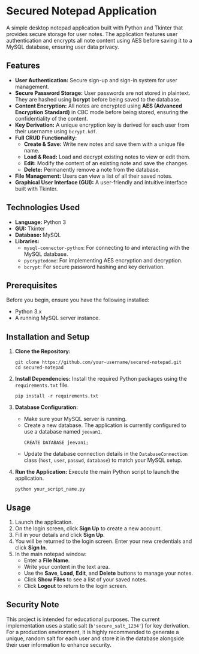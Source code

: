 # Secured Notepad Application

A simple desktop notepad application built with Python and Tkinter that provides secure storage for user notes. The application features user authentication and encrypts all note content using AES before saving it to a MySQL database, ensuring user data privacy.

## Features

*   **User Authentication:** Secure sign-up and sign-in system for user management.
*   **Secure Password Storage:** User passwords are not stored in plaintext. They are hashed using **bcrypt** before being saved to the database.
*   **Content Encryption:** All notes are encrypted using **AES (Advanced Encryption Standard)** in CBC mode before being stored, ensuring the confidentiality of the content.
*   **Key Derivation:** A unique encryption key is derived for each user from their username using `bcrypt.kdf`.
*   **Full CRUD Functionality:**
    *   **Create & Save:** Write new notes and save them with a unique file name.
    *   **Load & Read:** Load and decrypt existing notes to view or edit them.
    *   **Edit:** Modify the content of an existing note and save the changes.
    *   **Delete:** Permanently remove a note from the database.
*   **File Management:** Users can view a list of all their saved notes.
*   **Graphical User Interface (GUI):** A user-friendly and intuitive interface built with Tkinter.

## Technologies Used

*   **Language:** Python 3
*   **GUI:** Tkinter
*   **Database:** MySQL
*   **Libraries:**
    *   `mysql-connector-python`: For connecting to and interacting with the MySQL database.
    *   `pycryptodome`: For implementing AES encryption and decryption.
    *   `bcrypt`: For secure password hashing and key derivation.

## Prerequisites

Before you begin, ensure you have the following installed:
*   Python 3.x
*   A running MySQL server instance.

## Installation and Setup

1.  **Clone the Repository:**
    ```
    git clone https://github.com/your-username/secured-notepad.git
    cd secured-notepad
    ```

2.  **Install Dependencies:**
    Install the required Python packages using the `requirements.txt` file.
    ```
    pip install -r requirements.txt
    ```

3.  **Database Configuration:**
    *   Make sure your MySQL server is running.
    *   Create a new database. The application is currently configured to use a database named `jeevan1`.
        ```
        CREATE DATABASE jeevan1;
        ```
    *   Update the database connection details in the `DatabaseConnection` class (`host`, `user`, `passwd`, `database`) to match your MySQL setup.

4.  **Run the Application:**
    Execute the main Python script to launch the application.
    ```
    python your_script_name.py
    ```

## Usage

1.  Launch the application.
2.  On the login screen, click **Sign Up** to create a new account.
3.  Fill in your details and click **Sign Up**.
4.  You will be returned to the login screen. Enter your new credentials and click **Sign In**.
5.  In the main notepad window:
    *   Enter a **File Name**.
    *   Write your content in the text area.
    *   Use the **Save**, **Load**, **Edit**, and **Delete** buttons to manage your notes.
    *   Click **Show Files** to see a list of your saved notes.
    *   Click **Logout** to return to the login screen.

## Security Note

This project is intended for educational purposes. The current implementation uses a static salt (`b'secure_salt_1234'`) for key derivation. For a production environment, it is highly recommended to generate a unique, random salt for each user and store it in the database alongside their user information to enhance security.
